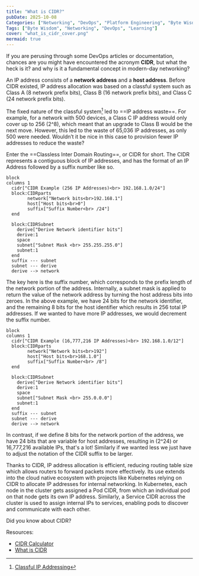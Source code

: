 ```yaml
---
title: "What is CIDR?"
pubDate: 2025-10-08
Categories: ["Networking", "DevOps", "Platform Engineering", "Byte Wisdom"]
Tags: ["Byte Wisdom", "Networking", "DevOps", "Learning"]
cover: "what_is_cidr_cover.png"
mermaid: true
---
```


If you are perusing through some DevOps articles or documentation, chances are you might have encountered the acronym **CIDR**, but what the heck is it? and why is it a fundamental concept in modern-day networking?

An IP address consists of a **network address** and a **host address**. Before CIDR existed, IP address allocation was based on a classful system such as Class A (8 network prefix bits), Class B (16 network prefix bits), and Class C (24 network prefix bits).

The fixed nature of the classful system[^1] led to ==IP address waste==. For example, for a network with 500 devices, a Class C IP address would only cover up to 256 (2^8), which meant that an upgrade to Class B would be the next move.
However, this led to the waste of 65,036 IP addresses, as only 500 were needed. Wouldn’t it be nice in this case to provision fewer IP addresses to reduce the waste?

Enter the ==Classless Inter Domain Routing==, or CIDR for short. The CIDR represents a contiguous block of IP addresses, and has the format of an IP Address followed by a suffix number like so.

[^1]: [Classful IP Addressing](https://www.geeksforgeeks.org/computer-networks/introduction-of-classful-ip-addressing/)

```mermaid
block
columns 1
  cidr["CIDR Example (256 IP Addresses)<br> 192.168.1.0/24"]
  block:CIDRparts
        network["Network bits<br>192.168.1"]
        host["Host bits<br>0"]
        suffix["Suffix Number<br> /24"]
  end

  block:CIDRSubnet
    derive["Derive Network identifier bits"]
    derive:1
    space
    subnet["Subnet Mask <br> 255.255.255.0"]
    subnet:1
  end
  suffix --- subnet
  subnet --- derive
  derive --> network

```

The key here is the suffix number, which corresponds to the prefix length of the network portion of the address. Internally, a subnet mask is applied to return the value of the network address by turning the host address bits into zeroes.
In the above example, we have 24 bits for the network identifier, and the remaining 8 bits for the host identifier which results in 256 total IP addresses. If we wanted to have more IP addresses, we would decrement the suffix number.

```mermaid
block
columns 1
  cidr["CIDR Example (16,777,216 IP Addresses)<br> 192.168.1.0/12"]
  block:CIDRparts
        network["Network bits<br>192"]
        host["Host bits<br>168.1.0"]
        suffix["Suffix Number<br> /8"]
  end

  block:CIDRSubnet
    derive["Derive Network identifier bits"]
    derive:1
    space
    subnet["Subnet Mask <br> 255.0.0.0"]
    subnet:1
  end
  suffix --- subnet
  subnet --- derive
  derive --> network

```

In contrast, if we define 8 bits for the network portion of the address, we have 24 bits that are variable for host addresses, resulting in (2^24) or 16,777,216 available IPs, that's a lot! Similarly if we wanted less we just have to adjust the notation of
the CIDR suffix to be larger.

Thanks to CIDR, IP address allocation is efficient, reducing routing table size which allows routers to forward packets more effectively. Its use extends into the cloud native ecosystem with projects like Kubernetes relying on CIDR to allocate IP addresses for internal networking.
In Kubernetes, each node in the cluster gets assigned a Pod CIDR, from which an individual pod on that node gets its own IP address. Similarly, a Service CIDR across the cluster is used to assign internal IPs to services, enabling pods to discover and communicate with each other.

Did you know about CIDR?

Resources:

- [CIDR Calculator](https://www.ipaddressguide.com/cidr)
- [What is CIDR](https://aws.amazon.com/what-is/cidr/)
